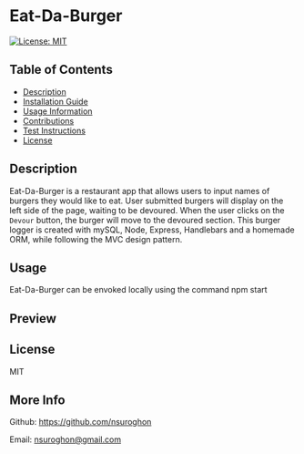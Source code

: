 # Eat-Da-Burger

[![License: MIT](https://img.shields.io/badge/License-MIT-yellow.svg)](https://opensource.org/licenses/MIT)

## Table of Contents
* [Description](#description)
* [Installation Guide](#installation)
* [Usage Information](#usage)
* [Contributions](#contribution)    
* [Test Instructions](#tests)
* [License](#license)

## Description
Eat-Da-Burger is a restaurant app that allows users to input names of burgers they would like to eat. User submitted burgers will display on the left side of the page, waiting to be devoured. When the user clicks on the `Devour` button, the burger will move to the devoured section. This burger logger is created with mySQL, Node, Express, Handlebars and a homemade ORM, while following the MVC design pattern.


## Usage
Eat-Da-Burger can be envoked locally using the command npm start

## Preview

## License
MIT

## More Info
Github: https://github.com/nsuroghon

Email: nsuroghon@gmail.com

